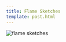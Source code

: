 ```yaml
---
title: Flame Sketches
template: post.html
---
```

![flame sketches](https://s3.amazonaws.com/rewferguson.com/img/Untitled-Water-Drop-Game/flameSketches.jpeg)

